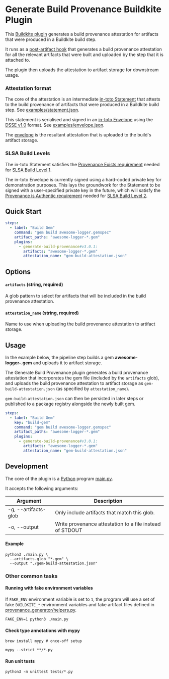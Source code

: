 # Generate Build Provenance Buildkite Plugin

This [Buildkite plugin](https://buildkite.com/docs/agent/v3/plugins) generates a build provenance attestation for artifacts that were produced in a Buildkite build step.

It runs as a [post-artifact hook](https://buildkite.com/docs/agent/v3/hooks#job-lifecycle-hooks) that generates a build provenance attestation for all the relevant artifacts that were built and uploaded by the step that it is attached to.

The plugin then uploads the attestation to artifact storage for downstream usage.

### Attestation format

The core of the attestation is an intermediate [in-toto Statement](https://github.com/in-toto/attestation/blob/main/spec/v1/statement.md) that attests to the build provenance of artifacts that were produced in a Buildkite build step. See [examples/statement.json](./examples/statement.json).

This statement is serialised and signed in an [in-toto Envelope](https://github.com/in-toto/attestation/blob/main/spec/v1/envelope.md) using the [DSSE v1.0](https://github.com/secure-systems-lab/dsse/blob/v1.0.0/envelope.md) format. See [examples/envelope.json](examples/envelope.json).

The [envelope](examples/envelope.json) is the resultant attestation that is uploaded to the build's artifact storage.

### SLSA Build Levels

The in-toto Statement satisfies the [Provenance Exists requirement](https://slsa.dev/spec/v1.0/requirements#provenance-exists) needed for [SLSA Build Level 1](https://slsa.dev/spec/v1.0/requirements#build-levels).

The in-toto Envelope is currently signed using a hard-coded private key for demonstration purposes. This lays the groundwork for the Statement to be signed with a user-specified private key in the future, which will satisfy the [Provenance is Authentic requirement](https://slsa.dev/spec/v1.0/requirements#provenance-authentic) needed for [SLSA Build Level 2](https://slsa.dev/spec/v1.0/requirements#build-levels).

## Quick Start

```yaml
steps:
  - label: "Build Gem"
    command: "gem build awesome-logger.gemspec"
    artifact_paths: "awesome-logger-*.gem"
    plugins:
      - generate-build-provenance#v3.0.1:
        artifacts: "awesome-logger-*.gem"
        attestation_name: "gem-build-attestation.json"
```

## Options

#### `artifacts` (string, required)

A glob pattern to select for artifacts that will be included in the build provenance attestation.

#### `attestation_name` (string, required)

Name to use when uploading the build provenance attestation to artifact storage.

## Usage

In the example below, the pipeline step builds a gem **awesome-logger-<version>.gem** and uploads it to artifact storage.

The Generate Build Provenance plugin generates a build provenance attestation that incorporates the gem file (included by the `artifacts` glob), and uploads the build provenance attestation to artifact storage as `gem-build-attestation.json` (as specified by `attestation_name`).

`gem-build-attestation.json` can then be persisted in later steps or published to a package registry alongside the newly built gem.

```yaml
steps:
  - label: "Build Gem"
    key: "build-gem"
    command: "gem build awesome-logger.gemspec"
    artifact_paths: "awesome-logger-*.gem"
    plugins:
      - generate-build-provenance#v3.0.1:
        artifacts: "awesome-logger-*.gem"
        attestation_name: "gem-build-attestation.json"
```

## Development

The core of the plugin is a [Python](https://www.python.org) program [main.py](./main.py).

It accepts the following arguments:

| Argument             | Description                                              |
| -------------------- | -------------------------------------------------------- |
| -g, --artifacts-glob | Only include artifacts that match this glob.             |
| -o, --output         | Write provenance attestation to a file instead of STDOUT |

#### Example

```shell
python3 ./main.py \
  --artifacts-glob "*.gem" \
  --output "./gem-build-attestation.json"
```

### Other common tasks

#### Running with fake environment variables

If `FAKE_ENV` environment variable is set to `1`, the program will use a set of fake `BUILDKITE_*` environment variables and fake artifact files defined in [provenance_generator/helpers.py](./provenance_generator/helpers.py).

```shell
FAKE_ENV=1 python3 ./main.py
```

#### Check type annotations with mypy

```shell
brew install mypy # once-off setup

mypy --strict **/*.py
```

#### Run unit tests

```shell
python3 -m unittest tests/*.py
```
